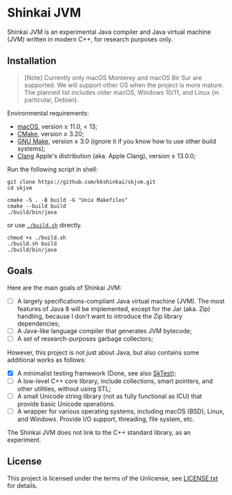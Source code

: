 Shinkai JVM
===========

Shinkai JVM is an experimental Java compiler and Java virtual machine (JVM)
written in modern C++, for research purposes only.

Installation
------------

> \[Note\] Currently only macOS Monterey and macOS Bir Sur are supported.
> We will support other OS when the project is more mature. The planned list
> includes older macOS, Windows 10/11, and Linux (in particular, Debian).

Environmental requirements:

- [macOS](https://www.apple.com/macos/monterey/),
  version &ge; 11.0, < 13;
- [CMake](https://cmake.org),
  version &ge; 3.20;
- [GNU Make](https://www.gnu.org/software/make/),
  version &ge; 3.0 (ignore it if you know how to use other build systems);
- [Clang](https://clang.llvm.org)
  Apple's distribution (aka. Apple Clang), version &ge; 13.0.0;

Run the following script in shell:

```shell
git clone https://github.com/kkshinkai/skjvm.git
cd skjvm

cmake -S . -B build -G "Unix Makefiles"
cmake --build build
./build/bin/java
```

or use [`./build.sh`](./build.sh) directly.

```shell
chmod +x ./build.sh
./build.sh build
./build/bin/java
```

Goals
-----

Here are the main goals of Shinkai JVM:

- [ ] A largely specifications-compliant Java virtual machine (JVM). The most
  features of Java 8 will be implemented, except for the Jar (aka. Zip)
  handling, because I don't want to introduce the Zip library dependencies;
- [ ] A Java-like language compiler that generates JVM bytecode;
- [ ] A set of research-purposes garbage collectors;

However, this project is not just about Java, but also contains some additional
works as follows:

- [x] A minimalist testing framework (Done, see also
  [SkTest](./include/sktest/test.hpp));
- [ ] A low-level C++ core library, include collections, smart pointers, and
  other utilities, without using STL;
- [ ] A small Unicode string library (not as fully functional as ICU) that
  provide basic Unicode operations.
- [ ] A wrapper for various operating systems, including macOS (BSD), Linux, and
  Windows. Provide I/O support, threading, file system, etc.

The Shinkai JVM does not link to the C++ standard library, as an experiment.

License
-------

This project is licensed under the terms of the Unlicense, see
[LICENSE.txt](./LICENSE.txt) for details.
